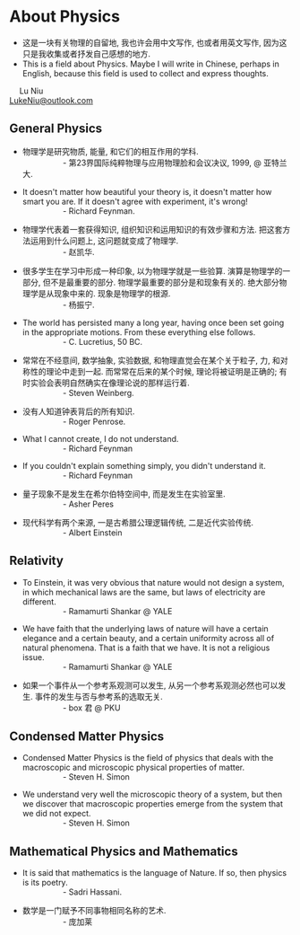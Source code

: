 # About Physics

* 这是一块有关物理的自留地, 我也许会用中文写作, 也或者用英文写作, 因为这只是我收集或者抒发自己感想的地方.  
* This is a field about Physics. Maybe I will write in Chinese, perhaps in English, because this field is used to collect and express thoughts.  

&emsp; Lu Niu  
LukeNiu@outlook.com

## General Physics

* 物理学是研究物质, 能量, 和它们的相互作用的学科.  
    &emsp; &emsp; &emsp; &emsp; - 第23界国际纯粹物理与应用物理脸和会议决议, 1999, @ 亚特兰大.

* It doesn't matter how beautiful your theory is, it doesn't matter how smart you are. If it doesn't agree with experiment, it's wrong!  
    &emsp; &emsp; &emsp; &emsp; - Richard Feynman.

* 物理学代表着一套获得知识, 组织知识和运用知识的有效步骤和方法. 把这套方法运用到什么问题上, 这问题就变成了物理学.  
    &emsp; &emsp; &emsp; &emsp; - 赵凯华.

* 很多学生在学习中形成一种印象, 以为物理学就是一些验算. 演算是物理学的一部分, 但不是最重要的部分. 物理学最重要的部分是和现象有关的. 绝大部分物理学是从现象中来的. 现象是物理学的根源.  
    &emsp; &emsp; &emsp; &emsp; - 杨振宁.

* The world has persisted many a long year, having once been set going in the appropriate motions. From these everything else follows.  
    &emsp; &emsp; &emsp; &emsp; - C. Lucretius, 50 BC.

* 常常在不经意间, 数学抽象, 实验数据, 和物理直觉会在某个关于粒子, 力, 和对称性的理论中走到一起. 而常常在后来的某个时候, 理论将被证明是正确的; 有时实验会表明自然确实在像理论说的那样运行着.  
    &emsp; &emsp; &emsp; &emsp; - Steven Weinberg.

* 没有人知道钟表背后的所有知识.  
    &emsp; &emsp; &emsp; &emsp; - Roger Penrose.

* What I cannot create, I do not understand.  
    &emsp; &emsp; &emsp; &emsp; - Richard Feynman

* If you couldn't explain something simply, you didn't understand it.  
    &emsp; &emsp; &emsp; &emsp; - Richard Feynman

* 量子现象不是发生在希尔伯特空间中, 而是发生在实验室里.  
    &emsp; &emsp; &emsp; &emsp; - Asher Peres

* 现代科学有两个来源, 一是古希腊公理逻辑传统, 二是近代实验传统.  
    &emsp; &emsp; &emsp; &emsp; - Albert Einstein

## Relativity

* To Einstein, it was very obvious that nature would not design a system, in which mechanical laws are the same, but laws of electricity are different.  
    &emsp; &emsp; &emsp; &emsp; - Ramamurti Shankar @ YALE

* We have faith that the underlying laws of nature will have a certain elegance and a certain beauty, and a certain uniformity across all of natural phenomena. That is a faith that we have. It is not a religious issue.  
    &emsp; &emsp; &emsp; &emsp; - Ramamurti Shankar @ YALE

* 如果一个事件从一个参考系观测可以发生, 从另一个参考系观测必然也可以发生. 事件的发生与否与参考系的选取无关.  
    &emsp; &emsp; &emsp; &emsp; - box 君 @ PKU

## Condensed Matter Physics

* Condensed Matter Physics is the field of physics that deals with the macroscopic and microscopic physical properties of matter.  
    &emsp; &emsp; &emsp; &emsp; - Steven H. Simon

* We understand very well the microscopic theory of a system, but then we discover that macroscopic properties emerge from the system that we did not expect.  
    &emsp; &emsp; &emsp; &emsp; - Steven H. Simon

## Mathematical Physics and Mathematics

* It is said that mathematics is the language of Nature. If so, then physics is its poetry.  
    &emsp; &emsp; &emsp; &emsp; - Sadri Hassani.

* 数学是一门赋予不同事物相同名称的艺术.  
    &emsp; &emsp; &emsp; &emsp; - 庞加莱